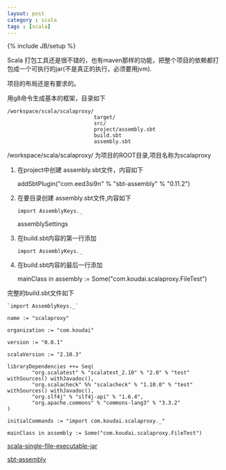 ```yaml
---
layout: post
category : scala 
tags : [scala]
---
```

{% include JB/setup %}

Scala 打包工具还是很不错的，也有maven那样的功能，把整个项目的依赖都打包成一个可执行的jar(不是真正的执行，必须要用jvm).

项目的布局还是有要求的。

用g8命令生成基本的框架，目录如下

    /workspace/scala/scalaproxy/
                                target/
                                src/
                                project/assembly.sbt
                                build.sbt
                                assembly.sbt



/workspace/scala/scalaproxy/ 为项目的ROOT目录,项目名称为scalaproxy


1. 在project中创建 assembly.sbt文件，内容如下

    addSbtPlugin("com.eed3si9n" % "sbt-assembly" % "0.11.2")

2. 在要目录创建 assembly.sbt文件,内容如下

    `import AssemblyKeys._`

    assemblySettings

3. 在build.sbt内容的第一行添加
    
    `import AssemblyKeys._`

4. 在build.sbt内容的最后一行添加

    mainClass in assembly := Some("com.koudai.scalaproxy.FileTest")

完整的build.sbt文件如下

    `import AssemblyKeys._` 

    name := "scalaproxy"

    organization := "com.koudai"

    version := "0.0.1"

    scalaVersion := "2.10.3"

    libraryDependencies ++= Seq(
            "org.scalatest" % "scalatest_2.10" % "2.0" % "test" withSources() withJavadoc(),
            "org.scalacheck" %% "scalacheck" % "1.10.0" % "test" withSources() withJavadoc(),
            "org.slf4j" % "slf4j-api" % "1.6.4",
            "org.apache.commons" % "commons-lang3" % "3.3.2"
    )

    initialCommands := "import com.koudai.scalaproxy._"

    mainClass in assembly := Some("com.koudai.scalaproxy.FileTest")

[scala-single-file-executable-jar](http://blog.bstpierre.org/scala-single-file-executable-jar 'http://blog.bstpierre.org/scala-single-file-executable-jar')

[sbt-assembly](https://github.com/sbt/sbt-assembly 'https://github.com/sbt/sbt-assembly')


